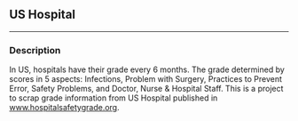 ## US Hospital

---

### Description

In US, hospitals have their grade every 6 months. The grade determined by scores in 5 aspects: Infections, Problem with Surgery, Practices to Prevent Error, Safety Problems, and Doctor, Nurse & Hospital Staff. This is a project to scrap grade information from US Hospital published in www.hospitalsafetygrade.org.   

